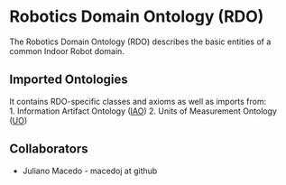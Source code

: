 # Robotics Domain Ontology (RDO)
The Robotics Domain Ontology (RDO) describes the basic entities of a common Indoor Robot domain. 

## Imported Ontologies
It contains RDO-specific classes and axioms as well as imports from:  
    1. Information Artifact Ontology ([IAO](http://www.ontobee.org/ontology/IAO))
    2. Units of Measurement Ontology ([UO](http://www.ontobee.org/ontology/UO))

## Collaborators
* Juliano Macedo - macedoj at github
